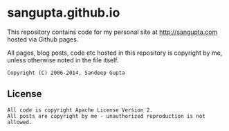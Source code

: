 sangupta.github.io
==================

This repository contains code for my personal site at http://sangupta.com hosted via Github pages.

All pages, blog posts, code etc hosted in this repository is copyright by me, unless otherwise noted
in the file itself.

```
Copyright (C) 2006-2014, Sandeep Gupta
```


License
-------

```
All code is copyright Apache License Version 2. 
All posts are copyright by me - unauthorized reproduction is not allowed.
```
